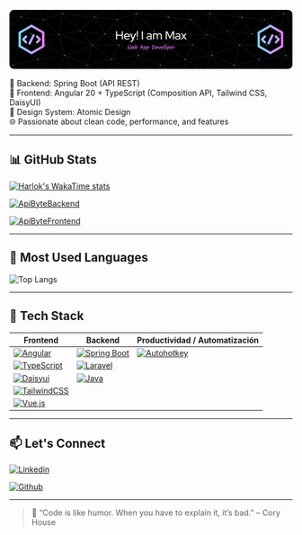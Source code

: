 ![Header](./img/github-header-image.png)

🔧 Backend: Spring Boot (API REST)  
🎨 Frontend: Angular 20 + TypeScript (Composition API, Tailwind CSS, DaisyUI)  
🧪 Design System: Atomic Design  
🌐 Passionate about clean code, performance, and features  

---

## 📊 GitHub Stats

[![Harlok's WakaTime stats](https://github-readme-stats.vercel.app/api/wakatime?username=MXTR327&layout=compact&theme=transparent)](https://wakatime.com/@MXTR327)

[![ApiByteBackend](https://github-readme-stats.vercel.app/api/pin/?username=MXTR327&repo=ApiByteBackend&theme=transparent)](https://github.com/MXTR327/ApiByteBackend)

[![ApiByteFrontend](https://github-readme-stats.vercel.app/api/pin/?username=MXTR327&repo=ApiByteFrontend&theme=transparent)](https://github.com/MXTR327/ApiByteFrontend)

---

## 🧠 Most Used Languages

![Top Langs](https://github-readme-stats.vercel.app/api/top-langs/?username=MXTR327&layout=donut&langs_count=8&theme=transparent)

---

## 🚀 Tech Stack

| **Frontend**                                                                 | **Backend**                                                                 | **Productividad / Automatización**                                                   |
|------------------------------------------------------------------------------|------------------------------------------------------------------------------|--------------------------------------------------------------------------------------|
| [![Angular](https://img.shields.io/badge/Angular_20+-0F0F11?style=for-the-badge&logo=angular&logoColor=white)](https://angular.dev/overview) | [![Spring Boot](https://img.shields.io/badge/Spring_Boot_3-6DB33F?style=for-the-badge&logo=spring-boot&logoColor=white)](https://start.spring.io/) | [![Autohotkey](https://img.shields.io/badge/autohotkey_v1_v2-334455?style=for-the-badge&logo=autohotkey&logoColor=white)](https://www.autohotkey.com/) |
| [![TypeScript](https://img.shields.io/badge/TypeScript-3178C6?style=for-the-badge&logo=typescript&logoColor=white)](https://www.typescriptlang.org/docs/) | [![Laravel](https://img.shields.io/badge/Laravel-FF2D20?style=for-the-badge&logo=laravel&logoColor=white)](https://laravel.com/docs/12.x/installation) |                                                                                      |
| [![Daisyui](https://img.shields.io/badge/daisyui-38B2AC?style=for-the-badge&logo=daisyui&logoColor=white)](https://daisyui.com/docs/install/angular/) | [![Java](https://img.shields.io/badge/Java-ED8B00?style=for-the-badge&logo=coffeescript&logoColor=white)](https://docs.oracle.com/en/java/) |                                                                                      |
| [![TailwindCSS](https://img.shields.io/badge/TailwindCSS-06B6D4?style=for-the-badge&logo=tailwind-css&logoColor=white)](https://tailwindcss.com/docs/installation/framework-guides/angular) |                                                                              |                                                                                      |
| [![Vue.js](https://img.shields.io/badge/Vue_3-4FC08D?style=for-the-badge&logo=vue.js&logoColor=white)](https://vuejs.org/guide/introduction.html) |                                                                              |                                                                                      |

---
## 📫 Let's Connect

[![Linkedin](https://img.shields.io/badge/LinkedIn-0077B5?style=for-the-badge&logo=linkedin&logoColor=white)](https://www.linkedin.com/in/max-ramirez-6b997237b)
 
[![Github](https://img.shields.io/badge/github-181717?style=for-the-badge&logo=github&logoColor=white)](https://github.com/MXTR327?tab=repositories)

---

> 💬 “Code is like humor. When you have to explain it, it’s bad.” – Cory House 
